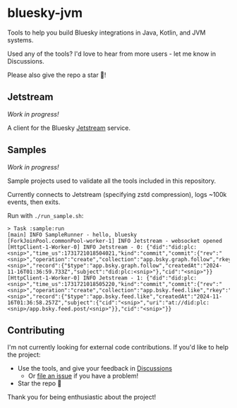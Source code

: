 # bluesky-jvm

Tools to help you build Bluesky integrations in Java, Kotlin, and JVM systems.

Used any of the tools? I'd love to hear from more users - let me know in Discussions.

Please also give the repo a star 🌟️!

## Jetstream

*Work in progress!*

A client for the Bluesky [Jetstream](https://docs.bsky.app/blog/jetstream) service.

## Samples

*Work in progress!*

Sample projects used to validate all the tools included in this repository.

Currently connects to Jetstream (specifying zstd compression), logs ~100k events, then exits.

Run with `./run_sample.sh`:
```
> Task :sample:run
[main] INFO SampleRunner - hello, bluesky
[ForkJoinPool.commonPool-worker-1] INFO Jetstream - websocket opened
[HttpClient-1-Worker-0] INFO Jetstream - 0: {"did":"did:plc:<snip>","time_us":1731721018504021,"kind":"commit","commit":{"rev":"<snip>","operation":"create","collection":"app.bsky.graph.follow","rkey":"<snip>","record":{"$type":"app.bsky.graph.follow","createdAt":"2024-11-16T01:36:59.733Z","subject":"did:plc:<snip>"},"cid":"<snip>"}}
[HttpClient-1-Worker-0] INFO Jetstream - 1: {"did":"did:plc:<snip>","time_us":1731721018505220,"kind":"commit","commit":{"rev":"<snip>","operation":"create","collection":"app.bsky.feed.like","rkey":"<snip>","record":{"$type":"app.bsky.feed.like","createdAt":"2024-11-16T01:36:58.257Z","subject":{"cid":"<snip>","uri":"at://did:plc:<snip>/app.bsky.feed.post/<snip>"}},"cid":"<snip>"}}
```

## Contributing

I'm not currently looking for external code contributions. If you'd like to help the project:

* Use the tools, and give your feedback in [Discussions](https://github.com/lopcode/bluesky-jvm/discussions)
  * Or [file an issue](https://github.com/lopcode/bluesky-jvm/issues) if you have a problem!
* Star the repo 🌟

Thank you for being enthusiastic about the project!